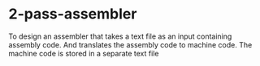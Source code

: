 ﻿# 2-pass-assembler

To design an assembler that takes a text file as an input containing assembly code.
And translates the assembly code to machine code. The machine code is stored in a
separate text file
